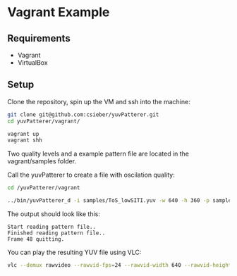 # Vagrant Example

## Requirements

 - Vagrant
 - VirtualBox
 
## Setup

Clone the repository, spin up the VM and ssh into the machine:

```bash
git clone git@github.com:csieber/yuvPatterer.git
cd yuvPatterer/vagrant/

vagrant up
vagrant shh
```

Two quality levels and a example pattern file are located in the vagrant/samples folder.

Call the yuvPatterer to create a file with oscilation quality:

```bash
cd /yuvPatterer/vagrant

../bin/yuvPatterer_d -i samples/ToS_lowSITI.yuv -w 640 -h 360 -p samples/pattern_example.txt
```

The output should look like this:

```
Start reading pattern file..
Finished reading pattern file..
Frame 48 quitting.
```

You can play the resulting YUV file using VLC:

```bash
vlc --demux rawvideo --rawvid-fps=24 --rawvid-width 640 --rawvid-height 360 --rawvid-chroma I420 samples/ToS_lowSITI.yuv.out.0000.yuv
```


